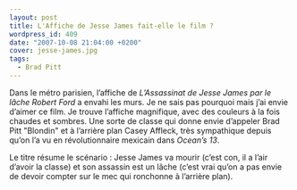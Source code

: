 ```yaml
---
layout: post
title: L'Affiche de Jesse James fait-elle le film ?
wordpress_id: 409
date: "2007-10-08 21:04:00 +0200"
cover: jesse-james.jpg
tags:
  - Brad Pitt
---
```


Dans le métro parisien, l’affiche de _L’Assassinat de Jesse James par le lâche
Robert Ford_ a envahi les murs. Je ne sais pas pourquoi mais j’ai envie d’aimer
ce film. Je trouve l’affiche magnifique, avec des couleurs à la fois chaudes et
sombres. Une sorte de classe qui donne envie d’appeler Brad Pitt "Blondin" et à
l’arrière plan Casey Affleck, très sympathique depuis qu’on l’a vu en
révolutionnaire mexicain dans _Ocean’s 13_.

Le titre résume le scénario : Jesse James va mourir (c’est con, il a l’air
d’avoir la classe) et son assassin est un lâche (c’est vrai qu’on a pas envie de
devoir compter sur le mec qui ronchonne à l’arrière plan).
